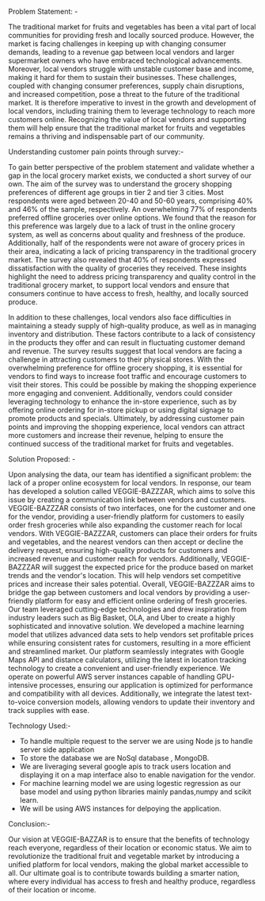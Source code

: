 Problem Statement: -

The traditional market for fruits and vegetables has been a vital part of local communities for providing fresh and locally sourced produce. However, the market is facing challenges in keeping up with changing consumer demands, leading to a revenue gap between local vendors and larger supermarket owners who have embraced technological advancements. Moreover, local vendors struggle with unstable customer base and income, making it hard for them to sustain their businesses. These challenges, coupled with changing consumer preferences, supply chain disruptions, and increased competition, pose a threat to the future of the traditional market. It is therefore imperative to invest in the growth and development of local vendors, including training them to leverage technology to reach more customers online. Recognizing the value of local vendors and supporting them will help ensure that the traditional market for fruits and vegetables remains a thriving and indispensable part of our community.

Understanding customer pain points through survey:-

To gain better perspective of the problem statement and validate whether a gap in the local grocery market exists, we conducted a short survey of our own. The aim of the survey was to understand the grocery shopping preferences of different age groups in tier 2 and tier 3 cities. Most respondents were aged between 20-40 and 50-60 years, comprising 40% and 46% of the sample, respectively. An overwhelming 77% of respondents preferred offline groceries over online options. We found that the reason for this preference was largely due to a lack of trust in the online grocery system, as well as concerns about quality and freshness of the produce. Additionally, half of the respondents were not aware of grocery prices in their area, indicating a lack of pricing transparency in the traditional grocery market. The survey also revealed that 40% of respondents expressed dissatisfaction with the quality of groceries they received. These insights highlight the need to address pricing transparency and quality control in the traditional grocery market, to support local vendors and ensure that consumers continue to have access to fresh, healthy, and locally sourced produce.

In addition to these challenges, local vendors also face difficulties in maintaining a steady supply of high-quality produce, as well as in managing inventory and distribution. These factors contribute to a lack of consistency in the products they offer and can result in fluctuating customer demand and revenue. The survey results suggest that local vendors are facing a challenge in attracting customers to their physical stores. With the overwhelming preference for offline grocery shopping, it is essential for vendors to find ways to increase foot traffic and encourage customers to visit their stores. This could be possible by making the shopping experience more engaging and convenient. Additionally, vendors could consider leveraging technology to enhance the in-store experience, such as by offering online ordering for in-store pickup or using digital signage to promote products and specials. Ultimately, by addressing customer pain points and improving the shopping experience, local vendors can attract more customers and increase their revenue, helping to ensure the continued success of the traditional market for fruits and vegetables.

Solution Proposed: -

Upon analysing the data, our team has identified a significant problem: the lack of a proper online ecosystem for local vendors. In response, our team has developed a solution called VEGGIE-BAZZZAR, which aims to solve this issue by creating a communication link between vendors and customers. VEGGIE-BAZZZAR consists of two interfaces, one for the customer and one for the vendor, providing a user-friendly platform for customers to easily order fresh groceries while also expanding the customer reach for local vendors.
With VEGGIE-BAZZZAR, customers can place their orders for fruits and vegetables, and the nearest vendors can then accept or decline the delivery request, ensuring high-quality products for customers and increased revenue and customer reach for vendors. Additionally, VEGGIE-BAZZZAR will suggest the expected price for the produce based on market trends and the vendor's location. This will help vendors set competitive prices and increase their sales potential. Overall, VEGGIE-BAZZZAR aims to bridge the gap between customers and local vendors by providing a user-friendly platform for easy and efficient online ordering of fresh groceries.
Our team leveraged cutting-edge technologies and drew inspiration from industry leaders such as Big Basket, OLA, and Uber to create a highly sophisticated and innovative solution. We developed a machine learning model that utilizes advanced data sets to help vendors set profitable prices while ensuring consistent rates for customers, resulting in a more efficient and streamlined market. Our platform seamlessly integrates with Google Maps API and distance calculators, utilizing the latest in location tracking technology to create a convenient and user-friendly experience. We operate on powerful AWS server instances capable of handling GPU-intensive processes, ensuring our application is optimized for performance and compatibility with all devices. Additionally, we integrate the latest text-to-voice conversion models, allowing vendors to update their inventory and track supplies with ease.

Technology Used:-

* To handle multiple request to the server we are using Node js to handle server side application
* To store the database we are NoSql database , MongoDB.
* We are liveraging several google apis to track users location and displaying it on a map interface also to enable navigation for the vendor.
* For machine learning model we are using logestic regression as our base model and using python libraries mainly pandas,numpy and scikit learn.
* We will be using AWS instances for delpoying the application.


Conclusion:-

Our vision at VEGGIE-BAZZAR is to ensure that the benefits of technology reach everyone, regardless of their location or economic status. We aim to revolutionize the traditional fruit and vegetable market by introducing a unified platform for local vendors, making the global market accessible to all. Our ultimate goal is to contribute towards building a smarter nation, where every individual has access to fresh and healthy produce, regardless of their location or income.

